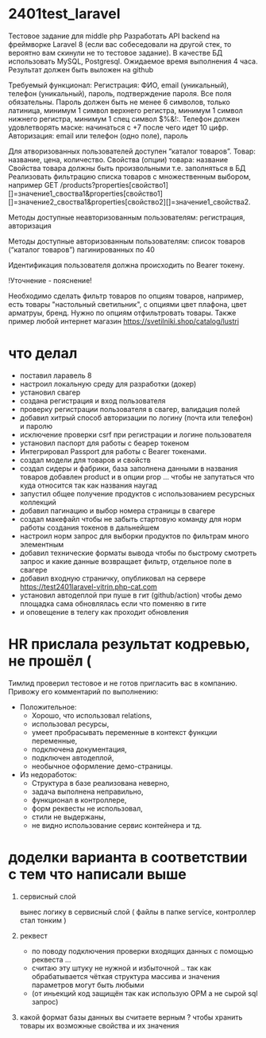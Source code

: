 # 2401test_laravel

Тестовое задание для middle php
Разработать API backend на фреймворке Laravel 8 (если вас собеседовали на другой стек, то вероятно вам скинули не то тестовое задание). В качестве БД использовать MySQL, Postgresql. Ожидаемое время выполнения 4 часа. Результат должен быть выложен на github

Требуемый функционал:
Регистрация: ФИО, email (уникальный), телефон (уникальный), пароль, подтверждение пароля. Все поля обязательны. Пароль должен быть не менее 6 символов, только латиница, минимум 1 символ верхнего регистра, минимум 1 символ нижнего регистра, минимум 1 спец символ $%&!:. Телефон должен удовлетворять маске: начинаться с +7 после чего идет 10 цифр.
Авторизация: email или телефон (одно поле), пароль

Для атворизованных пользователей доступен “каталог товаров”. 
Товар: название, цена, количество. 
Свойства (опции) товара: название
Свойства товара должны быть произвольными т.е. заполняться в БД
Реализовать фильтрацию списка товаров с множественным выбором, например GET /products?properties[свойство1][]=значение1_своства1&properties[свойство1][]=значение2_своства1&properties[свойство2][]=значение1_свойства2.

Методы доступные неавторизованным пользователям: регистрация, авторизация

Методы доступные авторизованным пользователям: список товаров (“каталог товаров”) пагинированных по 40

Идентификация пользователя должна происходить по Bearer токену.


!Уточнение - пояснение!

Необходимо  сделать фильтр товаров по опциям товаров, например, есть товары "настольный светильник", с опциями цвет плафона, цвет арматруы, бренд. Нужно по опциям отфильтровать товары.
Также пример любой интернет магазин https://svetilniki.shop/catalog/lustri
 
# что делал 

+ поставил ларавель 8
+ настроил локальную среду для разработки (докер)
+ установил свагер
+ создана регистрация и вход пользователя
+ проверку регистрации пользователя в свагер, валидация полей
+ добавил хитрый способ авторизации по логину (почта или телефон) и паролю
+ исключение проверки csrf при регистрации и логине пользователя
+ установил паспорт для работы с беарер токеном
+ Интегрировал Passport для работы с Bearer токенами.
+ создал модели для товаров и свойств
+ создал сидеры и фабрики, база заполнена данными в названия товаров добавлен product и в опции prop ... чтобы не запутаться что куда относится так как названия наугад
+ запустил общее получение продуктов с использованием ресурсных коллекций
+ добавил пагинацию и выбор номера страницы в свагере
+ создал макефайл чтобы не забыть стартовую команду для норм работы создания токенов в дальнейшем
+ настроил норм запрос для выборки продуктов по фильтрам много элементным
+ добавил технические форматы вывода чтобы по быстрому смотреть запрос и какие данные возвращает фильтр, отдельное поле в свагере
+ добавил входную страничку, опубликовал на сервере https://test2401laravel-vitrin.php-cat.com
+ установил автодеплой при пуше в гит (github/action) чтобы демо площадка сама обновлялась если что поменяю  в гите
+ и оповещение в телегу как проходит обновления

# HR прислала результат кодревью, не прошёл (

Тимлид проверил тестовое и не готов пригласить вас в компанию. Привожу его комментарий по выполнению:

+ Положительное:
  + Хорошо, что использовал relations, 
  + использовал ресурсы, 
  + умеет пробрасывать переменные в контекст функции переменные, 
  + подключена документация, 
  + подключен автодеплой, 
  + необычное оформление демо-страницы. 
+ Из недоработок:
  + Структура в базе реализована неверно, 
  + задача выполнена неправильно, 
  + функционал в контроллере, 
  + форм реквесты не использовал, 
  + стили не выдержаны, 
  + не видно использование сервис контейнера и тд.


# доделки варианта в соответствии с тем что написали выше 

1. сервисный слой

    вынес логику в сервисный слой ( файлы в папке service, контроллер стал тонким )

2. реквест

    + по поводу подключения проверки входящих данных с помощью реквеста ... 
    + считаю эту штуку не нужной и избыточной .. так как обрабатывается чёткая структура массива и значения параметров могут быть любыми  
    + (от иньекций код защищён так как использую ОРМ а не сырой sql запрос)

3. какой формат базы данных вы считаете верным ? чтобы хранить товары их возможные свойства и их значения  
